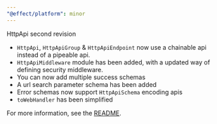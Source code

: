 ```yaml
---
"@effect/platform": minor
---
```


HttpApi second revision

- `HttpApi`, `HttpApiGroup` & `HttpApiEndpoint` now use a chainable api instead
  of a pipeable api.
- `HttpApiMiddleware` module has been added, with a updated way of defining
  security middleware.
- You can now add multiple success schemas
- A url search parameter schema has been added
- Error schemas now support `HttpApiSchema` encoding apis
- `toWebHandler` has been simplified

For more information, see the [README](https://github.com/Effect-TS/effect/blob/main/packages/platform/README.md#http-api).
